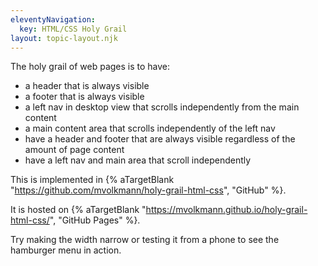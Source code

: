 ```yaml
---
eleventyNavigation:
  key: HTML/CSS Holy Grail
layout: topic-layout.njk
---
```


The holy grail of web pages is to have:

- a header that is always visible
- a footer that is always visible
- a left nav in desktop view that scrolls independently from the main content
- a main content area that scrolls independently of the left nav
- have a header and footer that are always visible
  regardless of the amount of page content
- have a left nav and main area that scroll independently

This is implemented in {% aTargetBlank
"https://github.com/mvolkmann/holy-grail-html-css", "GitHub" %}.

It is hosted on {% aTargetBlank
"https://mvolkmann.github.io/holy-grail-html-css/", "GitHub Pages" %}.

Try making the width narrow or testing it from a phone
to see the hamburger menu in action.
